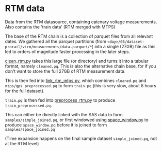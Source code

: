 # RTM data

Data from the RTM datasource, containing catenary voltage measurements. Also contains the 'train data' (RTM merged with
MTPS)

The base of the RTM chain is a collection of parquet files from all relevant dates. We
gathered all the parquet partitions (from `<day>/05/dataset-prorail/virm/measurements/data.parquet/*`)
into a single (27GB) file as this led to orders of magnitude faster processing in the later steps.

[clean_rtm.py](../../src/clean/clean_rtm.py) takes this large file (or directory) and
turns it into a tabular format, namely `cleaned.pq`. This is also the alternative chain base,
for if you don't want to store the full 27GB of RTM measurement data.

This is then fed into [link_rtm_mtps.py](../../src/clean/link_rtm_mtps.py), which combines
`cleaned.pq` and `mtps/gps_preprocessed.pq` to form `train.pq`
(this is very slow, about 8 hours for the full dataset).

`train.pq` is then fed into [preprocess_rtm.py](../../src/clean/preprocess_rtm.py) to produce `train_preprocessed.pq`.

This can either be directly linked with the SAS data to form `samples/simple_joined.pq`,
or first windowed using [space_window.py](../../src/clean/space_window.py) to produce `space_window.pq` before it is joined to form `samples/space_joined.pq`

(Time expansion happens on the final sample dataset `simple_joined.pq`, not at the RTM level)
